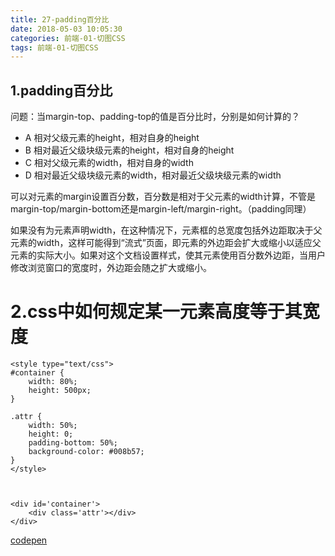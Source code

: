 ```yaml
---
title: 27-padding百分比
date: 2018-05-03 10:05:30
categories: 前端-01-切图CSS
tags: 前端-01-切图CSS
---
```

## 1.padding百分比
问题：当margin-top、padding-top的值是百分比时，分别是如何计算的？ 
- A 相对父级元素的height，相对自身的height 
- B 相对最近父级块级元素的height，相对自身的height 
- C 相对父级元素的width，相对自身的width 
- D 相对最近父级块级元素的width，相对最近父级块级元素的width

可以对元素的margin设置百分数，百分数是相对于父元素的width计算，不管是margin-top/margin-bottom还是margin-left/margin-right。（padding同理）

如果没有为元素声明width，在这种情况下，元素框的总宽度包括外边距取决于父元素的width，这样可能得到“流式”页面，即元素的外边距会扩大或缩小以适应父元素的实际大小。如果对这个文档设置样式，使其元素使用百分数外边距，当用户修改浏览窗口的宽度时，外边距会随之扩大或缩小。

# 2.css中如何规定某一元素高度等于其宽度


```
<style type="text/css">
#container {
    width: 80%;
    height: 500px;
}

.attr {
    width: 50%;
    height: 0;
    padding-bottom: 50%;
    background-color: #008b57;
}
</style>



<div id='container'>
    <div class='attr'></div>
</div>
```
[codepen](https://codepen.io/fengdou/pen/EENawx)
